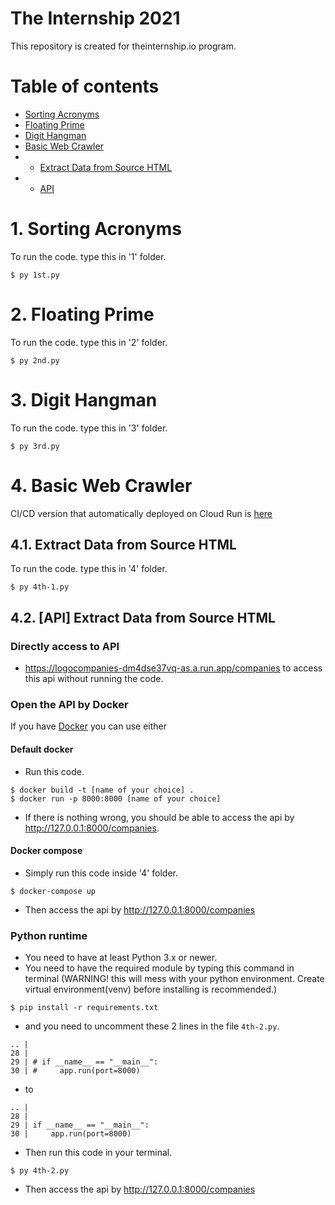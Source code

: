 # The Internship 2021

This repository is created for theinternship.io program.

# Table of contents
* [Sorting Acronyms](#1-sorting-acronyms)
* [Floating Prime](#2-floating-prime)
* [Digit Hangman](#3-digit-hangman)
* [Basic Web Crawler](#4-basic-web-crawler)
* * [Extract Data from Source HTML](#41-extract-data-from-source-html)
* * [API](#42-api-extract-data-from-source-html)

# 1. Sorting Acronyms
To run the code. type this in '1' folder.
```
$ py 1st.py
```

# 2. Floating Prime
To run the code. type this in '2' folder.
```
$ py 2nd.py
```

# 3. Digit Hangman
To run the code. type this in '3' folder.
```
$ py 3rd.py
```

# 4. Basic Web Crawler
CI/CD version that automatically deployed on Cloud Run is [here](https://gitlab.com/BlacZman/api_getlogo)
## 4.1. Extract Data from Source HTML
To run the code. type this in '4' folder.
```
$ py 4th-1.py
```

## 4.2. [API] Extract Data from Source HTML
### Directly access to API
* https://logocompanies-dm4dse37vq-as.a.run.app/companies to access this api without running the code.
### Open the API by Docker
If you have [Docker](https://www.docker.com/) you can use either
#### Default docker
* Run this code.
```
$ docker build -t [name of your choice] .
$ docker run -p 8000:8000 [name of your choice]
```
* If there is nothing wrong, you should be able to access the api by http://127.0.0.1:8000/companies.
#### Docker compose
* Simply run this code inside '4' folder.
```
$ docker-compose up
```
* Then access the api by http://127.0.0.1:8000/companies
### Python runtime
* You need to have at least Python 3.x or newer.
* You need to have the required module by typing this command in terminal (WARNING! this will mess with your python environment. Create virtual environment(venv) before installing is recommended.)
```
$ pip install -r requirements.txt
```
* and you need to uncomment these 2 lines in the file `4th-2.py`.
```
.. |
28 | 
29 | # if __name__ == "__main__":
30 | #     app.run(port=8000)
```
* to
```
.. |
28 | 
29 | if __name__ == "__main__":
30 |     app.run(port=8000)
```
* Then run this code in your terminal.
```
$ py 4th-2.py
```
* Then access the api by http://127.0.0.1:8000/companies
